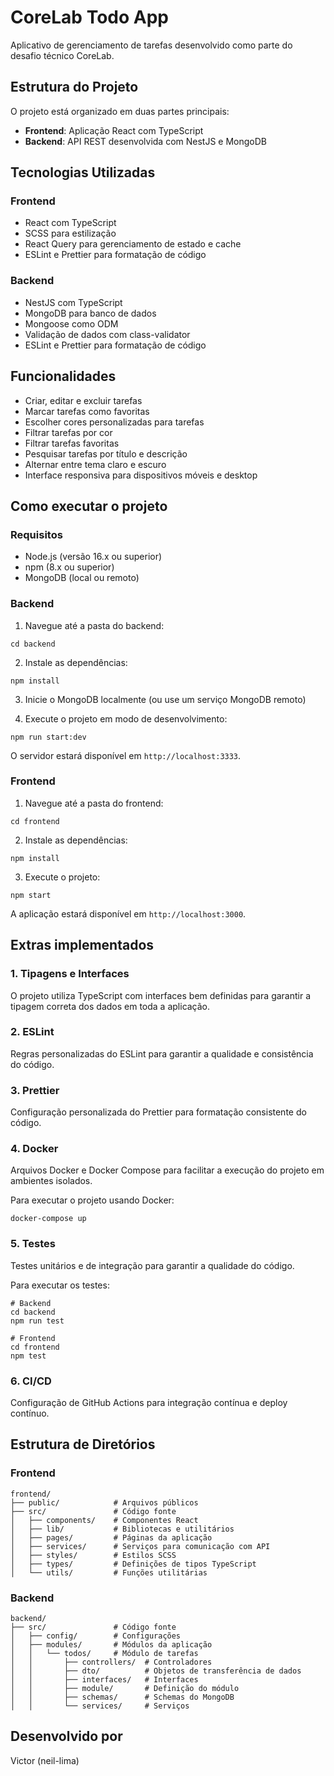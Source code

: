 # CoreLab Todo App

Aplicativo de gerenciamento de tarefas desenvolvido como parte do desafio técnico CoreLab.

## Estrutura do Projeto

O projeto está organizado em duas partes principais:

- **Frontend**: Aplicação React com TypeScript
- **Backend**: API REST desenvolvida com NestJS e MongoDB

## Tecnologias Utilizadas

### Frontend
- React com TypeScript
- SCSS para estilização
- React Query para gerenciamento de estado e cache
- ESLint e Prettier para formatação de código

### Backend
- NestJS com TypeScript
- MongoDB para banco de dados
- Mongoose como ODM
- Validação de dados com class-validator
- ESLint e Prettier para formatação de código

## Funcionalidades

- Criar, editar e excluir tarefas
- Marcar tarefas como favoritas
- Escolher cores personalizadas para tarefas
- Filtrar tarefas por cor
- Filtrar tarefas favoritas
- Pesquisar tarefas por título e descrição
- Alternar entre tema claro e escuro
- Interface responsiva para dispositivos móveis e desktop

## Como executar o projeto

### Requisitos

- Node.js (versão 16.x ou superior)
- npm (8.x ou superior)
- MongoDB (local ou remoto)

### Backend

1. Navegue até a pasta do backend:
```
cd backend
```

2. Instale as dependências:
```
npm install
```

3. Inicie o MongoDB localmente (ou use um serviço MongoDB remoto)

4. Execute o projeto em modo de desenvolvimento:
```
npm run start:dev
```

O servidor estará disponível em `http://localhost:3333`.

### Frontend

1. Navegue até a pasta do frontend:
```
cd frontend
```

2. Instale as dependências:
```
npm install
```

3. Execute o projeto:
```
npm start
```

A aplicação estará disponível em `http://localhost:3000`.

## Extras implementados

### 1. Tipagens e Interfaces
O projeto utiliza TypeScript com interfaces bem definidas para garantir a tipagem correta dos dados em toda a aplicação.

### 2. ESLint
Regras personalizadas do ESLint para garantir a qualidade e consistência do código.

### 3. Prettier
Configuração personalizada do Prettier para formatação consistente do código.

### 4. Docker
Arquivos Docker e Docker Compose para facilitar a execução do projeto em ambientes isolados.

Para executar o projeto usando Docker:
```
docker-compose up
```

### 5. Testes
Testes unitários e de integração para garantir a qualidade do código.

Para executar os testes:
```
# Backend
cd backend
npm run test

# Frontend
cd frontend
npm test
```

### 6. CI/CD
Configuração de GitHub Actions para integração contínua e deploy contínuo.

## Estrutura de Diretórios

### Frontend
```
frontend/
├── public/            # Arquivos públicos
├── src/               # Código fonte
│   ├── components/    # Componentes React
│   ├── lib/           # Bibliotecas e utilitários
│   ├── pages/         # Páginas da aplicação
│   ├── services/      # Serviços para comunicação com API
│   ├── styles/        # Estilos SCSS
│   ├── types/         # Definições de tipos TypeScript
│   └── utils/         # Funções utilitárias
```

### Backend
```
backend/
├── src/               # Código fonte
│   ├── config/        # Configurações
│   ├── modules/       # Módulos da aplicação
│   │   └── todos/     # Módulo de tarefas
│   │       ├── controllers/  # Controladores
│   │       ├── dto/          # Objetos de transferência de dados
│   │       ├── interfaces/   # Interfaces
│   │       ├── module/       # Definição do módulo
│   │       ├── schemas/      # Schemas do MongoDB
│   │       └── services/     # Serviços
```

## Desenvolvido por

Victor (neil-lima)